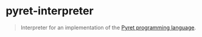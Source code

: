 # pyret-interpreter

> Interpreter for an implementation of the
> [Pyret programming language](https://www.pyret.org).
